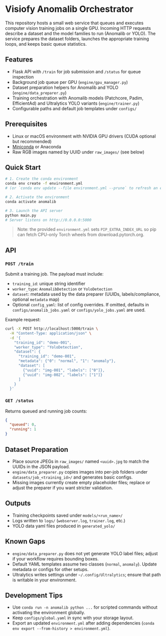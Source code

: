 # Visiofy Anomalib Orchestrator

This repository hosts a small web service that queues and executes computer vision training jobs on a single GPU. Incoming HTTP requests describe a dataset and the model families to run (Anomalib or YOLO). The service prepares the dataset folders, launches the appropriate training loops, and keeps basic queue statistics.

## Features
- Flask API with `/train` for job submission and `/status` for queue inspection
- Background job queue per GPU (`engine/gpu_manager.py`)
- Dataset preparation helpers for Anomalib and YOLO (`engine/data_preparer.py`)
- Training orchestration with Anomalib models (Patchcore, Padim, EfficientAd) and Ultralytics YOLO variants (`engine/trainer.py`)
- Configurable paths and default job templates under `configs/`

## Prerequisites
- Linux or macOS environment with NVIDIA GPU drivers (CUDA optional but recommended)
- [Miniconda](https://docs.conda.io/en/latest/miniconda.html) or Anaconda
- Raw RGB images named by UUID under `raw_images/` (see below)

## Quick Start

```bash
# 1. Create the conda environment
conda env create -f environment.yml
# (or `conda env update --file environment.yml --prune` to refresh an existing env)

# 2. Activate the environment
conda activate anomalib

# 3. Launch the API server
python main.py
# Server listens on http://0.0.0.0:5000
```

> Note: the provided `environment.yml` sets `PIP_EXTRA_INDEX_URL` so pip can fetch CPU-only Torch wheels from download.pytorch.org.

## API

### `POST /train`
Submit a training job. The payload must include:
- `training_id`: unique string identifier
- `worker_type`: `AnomalibDetection` or `YoloDetection`
- `dataset`: metadata used by the data preparer (UUIDs, labels/compliance, optional `metadata` map)
- Optional `config_yaml`: list of config overrides. If omitted, defaults in `configs/anomalib_jobs.yaml` or `configs/yolo_jobs.yaml` are used.

Example request:

```bash
curl -X POST http://localhost:5000/train \
  -H "Content-Type: application/json" \
  -d '{
    "training_id": "demo-001",
    "worker_type": "YoloDetection",
    "dataset": {
      "training_id": "demo-001",
      "metadata": {"0": "normal", "1": "anomaly"},
      "dataset": [
        {"uuid": "img-001", "labels": ["0"]},
        {"uuid": "img-002", "labels": ["1"]}
      ]
    }
  }'
```

### `GET /status`
Returns queued and running job counts:

```json
{
  "queued": 0,
  "running": 1
}
```

## Dataset Preparation
- Place source JPEGs in `raw_images/` named `<uuid>.jpg` to match the UUIDs in the JSON payload.
- `engine/data_preparer.py` copies images into per-job folders under `datasets/job_<training_id>/` and generates basic configs.
- Missing images currently create empty placeholder files; replace or adjust the preparer if you want stricter validation.

## Outputs
- Training checkpoints saved under `models/<run_name>/`
- Logs written to `logs/` (`webserver.log`, `trainer.log`, etc.)
- YOLO data yaml files produced in `generated_yolo/`

## Known Gaps
- `engine/data_preparer.py` does not yet generate YOLO label files; adjust if your workflow requires bounding boxes.
- Default YAML templates assume two classes (`normal`, `anomaly`). Update metadata or configs for other setups.
- Ultralytics writes settings under `~/.config/Ultralytics`; ensure that path is writable in your environment.

## Development Tips
- Use `conda run -n anomalib python ...` for scripted commands without activating the environment globally.
- Keep `configs/global.yaml` in sync with your storage layout.
- Export an updated `environment.yml` after adding dependencies (`conda env export --from-history > environment.yml`).
